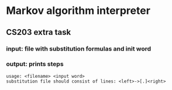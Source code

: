 # Markov algorithm interpreter
## CS203 extra task
### input: file with substitution formulas and init word
### output: prints steps
```shell
usage: <filename> <input word>
substitution file should consist of lines: <left>->[.]<right>
```
